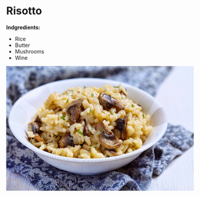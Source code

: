 # Risotto
**Indgredients:**
- Rice
- Butter
- Mushrooms
- Wine

![Risotto](../../images/risotto_image.jpg)